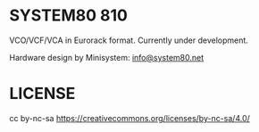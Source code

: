 SYSTEM80 810
======================================

VCO/VCF/VCA in Eurorack format. Currently under development.

Hardware design by Minisystem: info@system80.net


LICENSE
=======
cc by-nc-sa
https://creativecommons.org/licenses/by-nc-sa/4.0/